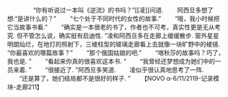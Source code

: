 　　
　　“你有听说过一本叫《逆流》的书吗？”[[凌]]问道.
　　阿西旦多想了想:“是讲什么的？”
　　“七个处于不同时代的女性的故事.”
　　“哦，我小时候把它当故事书看.”
　　“确实是一本很老的书了，作者也不可考，真实性更是无从考究. 但不管怎么说，确实挺有启迪性. ”凌和阿西旦多在走廊上缓缓散步. 窗外星星明朗灿烂，在地灯的照射下，三棱柱型的玻璃走廊看上去就像一块旷野中的棱镜. “你最喜欢的哪篇故事？”
　　“那个俄国姑娘的吧.”
　　“喀秋莎的故事吗？巧了，我也是. ”
　　“看起来你真的很喜欢这本书. ”
　　“我曾经还梦想成为她们中的一员来着. ”
　　“很接近了. ”阿西旦多笑道.
　　凌似乎很认真地思考了一阵.
　　“还是算了，她们结局都不是很好的样子. ”
　　【NOVO α-6/11/2119-记录模块-走廊211】
　　
　　